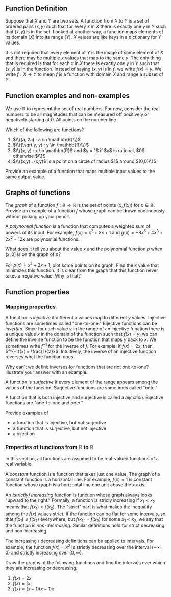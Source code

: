 ## Function Definition

Suppose that $X$ and $Y$ are two sets.  A function from $X$ to $Y$ is a set of ordered pairs $(x,y)$ such that for every $x$ in $X$ there is exactly one $y$ in $Y$ such that $(x,y)$ is in the set.  Looked at another way, a function maps elements of its domain ($X$) into its range ($Y$). $X$ values are like keys in a dictionary for $Y$ values.

It is not required that every element of $Y$ is the image of some element of $X$ and there may be multiple $x$ values that map to the same $y$.  The only thing that is required is that for each $x$ in $X$ there is exactly one $y$ in $Y$ such that $(x,y)$ is in the function.  Instead of saying $(x,y)$ is in $f$, we write $f(x) = y$. We write $f : X \to Y$ to mean $f$ is a function with domain $X$ and range a subset of $Y$.

## Function examples and non-examples

We use $\mathbb{R}$ to represent the set of real numbers. For now, consider the real numbers to be all magnitudes
that can be measured off positively or negatively starting at 0.  All points on the number line.

Which of the following are functions?
 1. $\\{(a, 2a) : a \in \mathbb{R}\\}$
 2. $\\{(\sqrt y, y) : y \in \mathbb{R}\\}$
 3. $\\{(x, y) : x \in \mathbb{R}$ and $y = 1$ if $x$ is rational, $0$ otherwise $\\}$
 4. $\\{(x,y) : (x,y)$ is a point on a circle of radius $1$ around $(0,0)\\}$

Provide an example of a function that maps multiple input values to the same output value.

## Graphs of functions

The *graph* of a function $f:\mathbb{R} \to \mathbb{R}$ is the set of points $(x,f(x))$ for $x \in \mathbb{R}$.
Provide an example of a function $f$ whose graph can be drawn continuously without picking up your pencil.

A *polynomial function* is a function that computes a weighted sum of powers of its input.  For example, 
$f(x) = x^2 + 2x + 1$ and $g(x) = -8x^5 + 4x^3 + 2x^2 - 12x$ are polynomial functions. 

What does it tell you about the value $x$ and the polynomial function $p$ when $(x,0)$ is on the graph of $p$?

For $p(x) = x^2 + 2x + 1$, plot some points on its graph. Find the $x$ value that minimizes this function. 
It is clear from the graph that this function never takes a negative value.  Why is that?


## Function properties
### Mapping properties
A function is *injective* if different $x$ values map to different $y$ values.  Injective functions are sometimes called "one-to-one."  Bijective functions can be *inverted*.  Since for each value $y$ in the range of an injective function there is a unique value $x$ in the domain of the function such that $f(x) = y$, we can define the inverse function to be the function that maps $y$ back to $x$.  We sometimes write $f^{-1}$ for the inverse of $f$.  For example, if $f(x) = 2x$, then $f^{-1}(x) = \frac{1}{2}x$.  Intuitively, the inverse of an injective function reverses what the function does.

Why can't we define inverses for functions that are not one-to-one?  Illustrate your answer with an example.

A function is *surjective* if every element of the range appears among the values of the function. Surjective functions are sometimes called "onto."

A function that is both injective and surjective is called a *bijection*.  Bijective functions are "one-to-one and onto." 

Provide examples of 
 * a function that is injective, but not surjective
 * a function that is surjective, but not injective
 * a bijection

### Properties of functions from $\mathbb{R}$ to $\mathbb{R}$

In this section, all functions are assumed to be real-valued functions of a real variable.

A *constant* function is a function that takes just one value.  The graph of a constant function is a horizontal line.  For example, $f(x) = 1$ is constant function whose graph is a horizontal line one unit above the $x$ axis.

An *(strictly) increasing* function is function whose graph always looks "upward to the right."  Formally, a function is stricly increasing if $x_1 < x_2$ means that $f(x_1) < f(x_2)$.  The "strict" part is what makes the inequality among the $f(x)$ values strict.  If the function can be flat for some intervals, so that  $f(x_1) \le f(x_2)$ everywhere, but $f(x_1) = f(x_2)$ for some $x_1 < x_2$, we say that the function is *non-decreasing.*  Similar definitions hold for strict decreasing and non-increasing.

The increasing / decreasing definitions can be applied to intervals.  For example, the function $f(x) = x^2$ is strictly decreasing over the interval $(-\infty, 0)$ and strictly increasing over $(0,\infty)$.

Draw the graphs of the following functions and find the intervals over which they are increasing or decreasing.

 1. $f(x) = 2x$
 2. $f(x) = \left|x\right|$
 3. $f(x) = (x+1)(x-1)x$






